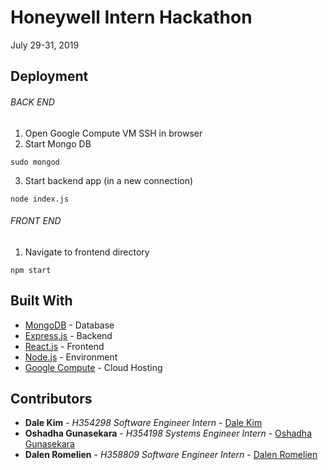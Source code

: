 # Honeywell Intern Hackathon

July 29-31, 2019


## Deployment
###### BACK END
1. Open Google Compute VM SSH in browser
2. Start Mongo DB
```
sudo mongod
```
3. Start backend app (in a new connection)
```
node index.js
```
###### FRONT END
1. Navigate to frontend directory
```
npm start
```

## Built With
* [MongoDB](https://www.mongodb.com/) - Database
* [Express.js](https://expressjs.com/) - Backend
* [React.js](https://reactjs.org/) - Frontend
* [Node.js](https://nodejs.org/en/) - Environment
* [Google Compute](https://cloud.google.com/compute/) - Cloud Hosting


## Contributors

* **Dale Kim** - *H354298 Software Engineer Intern* - [Dale Kim](https://github.com/dale-kim)
* **Oshadha Gunasekara** - *H354198 Systems Engineer Intern* - [Oshadha Gunasekara](https://github.com/osguus)
* **Dalen Romelien** - *H358809 Software Engineer Intern* - [Dalen Romelien](https://github.com/dromelie)


<!-- Template for README.md -->
<!-- https://gist.github.com/PurpleBooth/109311bb0361f32d87a2 -->
